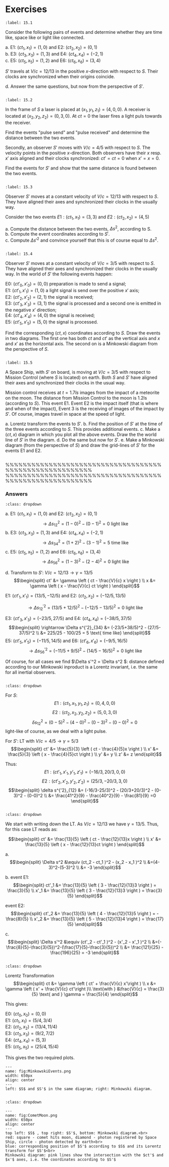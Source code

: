 # Exercises
```{exercise-start}
:label: 15.1
```
Consider the following pairs of events and determine whether they are time like, space like or light like connected.

a. E1: $(ct_1, x_1) = (1,0)$ and E2: $(ct_2, x_2) = (0,1)$<br>
b. E3: $(ct_3, x_3) = (1,3)$ and E4: $(ct_4, x_4) = (-2,1)$<br>
c. E5: $(ct_5, x_5) = (1,2)$ and E6: $(ct_6, x_6) = (3,4)$<br>

$S'$ travels at $V/c = 12/13$ in the positive $x$-direction with respect to $S$. Their clocks are synchronized when their origins coincide.

d. Answer the same questions, but now from the perspective of $S'$.

```{exercise-end}
```

```{exercise-start}
:label: 15.2
```
In the frame of $S$ a laser is placed at $(x_1,y_1,z_1) = (4,0,0)$. A receiver is located at $(x_2,y_2,z_2) = (0,3,0)$. At $ct=0$ the laser fires a light puls towards the receiver.

Find the events "pulse send" and "pulse received" and determine the distance between the two events.

Secondly, an observer $S'$ moves with $V/c = 4/5$ with respect to $S$. The velocity points in the positive $x$-direction. Both observers have their $x$ resp. $x'$ axis aligned and their clocks synchronized: $ct' = ct = 0$ when $x' = x = 0$.

Find the events for $S'$ and show that the same distance is found between the two events.
```{exercise-end}
```

```{exercise-start}
:label: 15.3
```
Observer $S'$ moves at a constant velocity of $V/c = 12/13$ with respect to $S$. They have aligned their axes and synchronized their clocks in the usually way.

Consider the two events $E1: (ct_1,x_1) = (3,3)$ and $E2: (ct_2,x_2)= (4,5)$

a.  Compute the distance between the two events, $\Delta s^2$, according to S.<br>
b.  Compute the event coordinates according to $S'$.<br>
c.  Compute $\Delta s'^2$ and convince yourself that this is of course equal to $\Delta s^2$.
```{exercise-end}
```

```{exercise-start}
:label: 15.4
```
Observer $S'$ moves at a constant velocity of $V/c = 3/5$ with respect to $S$. They have aligned their axes and synchronized their clocks in the usually way. In the world of $S'$ the following events happen:

E0: $(ct'_0, x'_0)=(0,0)$ preparation is made to send a signal;<br>
E1: $(ct'_1, x'_1)=(1,0)$ a light signal is send over the positive $x'$ axis;<br>
E2: $(ct'_2, x'_2)=(2,1)$ the signal is received;<br>
E3: $(ct'_3, x'_3)=(3,1)$ the signal is processed and a second one is emitted in the negative $x'$ direction;<br>
E4: $(ct'_4, x'_4)=(4,0)$ the signal is received;<br>
E5: $(ct'_5, x'_5)=(5,0)$ the signal is processed.

Find the corresponding $(ct,x)$ coordinates according to $S$.
Draw the events in two diagrams. The first one has both $ct$ and $ct'$ as the vertical axis and $x$ and $x'$ as the horizontal axis. The second on is a Minkowski diagram from the perspective of $S$.
```{exercise-end}
```


```{exercise-start}
:label: 15.5
```
A Space Ship, with $S'$ on board, is moving at $V/c = 3/5$ with respect to Mission Control (where $S$ is located) on earth. Both $S$ and $S'$ have aligned their axes and synchronized their clocks in the usual way. 

Mission control receives at $t=1.7 ls$ images from the impact of a meteorite on the moon. The distance from Mission Control to the moon is 1.2ls (according to $S$). This event E1. Event E2 is the impact itself (that is where and when of the impact), Event 3 is the receiving of images of the impact by $S'$. Of course, images travel in space at the speed of light.

a.  Lorentz transform the events to $S'$.
b.  Find the position of $S'$ at the time of the three events according to $S$. This provides additional events.
c.  Make a $(ct,x)$ diagram in which you plot all the above events. Draw the the world line of $S'$ in the diagram.
d.  Do the same but now for $S'$.
e.  Make a Minkowski diagram (from the perspective of $S$) and draw the grid-lines of $S'$ for the events E1 and E2.

```{exercise-end}
```

%%%%%%%%%%%%%%%%%%%%%%%%%%%%%%%%%%%%%%%%%%%%%%%%%%%%%%%%
%%%%%%%%%%%%%%%%%%%%%%%%%%%%%%%%%%%%%%%%%%%%%%%%%%%%%%%%
### Answers ###

```{solution-start} 15.1
:class: dropdown
```

a. E1: $(ct_1, x_1) = (1,0)$ and E2: $(ct_2, x_2) = (0,1)$<br>
$$\rightarrow \Delta s_{12}^2 = (1-0)^2 - (0-1)^2 = 0 \text{ light like}$$
b. E3: $(ct_3, x_3) = (1,3)$ and E4: $(ct_4, x_4) = (-2,1)$<br>
$$\rightarrow \Delta s_{34}^2 = (1+2)^2 - (3-1)^2 = 5 \text{ time like}$$
c. E5: $(ct_5, x_5) = (1,2)$ and E6: $(ct_6, x_6) = (3,4)$<br>
$$\rightarrow \Delta s_{56}^2 = (1-3)^2 - (2-4)^2 = 0 \text{ light like}$$

d. Transform to $S'$: $V/c = 12/13 \rightarrow \gamma = 13/5$
$$\begin{split}
ct' &= \gamma \left ( ct - \frac{V}{c} x \right ) \\
x &= \gamma \left ( x - \frac{V}{c} ct \right )
\end{split}$$

E1: $(ct'_1, x'_1) = (13/5,-12/5)$ and E2: $(ct_2, x_2) = (-12/5,13/5)$

$$\rightarrow \Delta s^{'2}_{12} = (13/5+12/5)^2 - (-12/5-13/5)^2 = 0 \text{ light like} $$

E3: $(ct'_3, x'_3) = (-23/5,27/5)$ and E4: $(ct_4, x_4) = (-38/5,37/5)$<br>
$$\begin{split}
\rightarrow \Delta s^{'2}_{34} &= (-23/5+38/5)^2 - (27/5-37/5)^2 \\ 
&= 225/25 - 100/25 = 5 \text{ time like}
\end{split}$$
E5: $(ct'_5, x'_5) = (-11/5,14/5)$ and E6: $(ct'_6, x'_6) = (-9/5,16/5)$<br>
$$\rightarrow \Delta s^{'2}_{56} = (-11/5+9/5)^2 - (14/5-16/5)^2 = 0 \text{ light like}$$

Of course, for all cases we find $\Delta s'^2 = \Delta s^2 $: distance defined according to our Minkowski inproduct is a Lorentz invariant, i.e. the same for all inertial observers.

```{solution-end}
```


```{solution-start} 15.2
:class: dropdown
```
For $S$:
$$ E1: (ct_1, x_1, y_1, z_1) = (0,4,0,0)$$
$$ E2: (ct_2, x_2, y_2, z_2) = (5,0,3,0)$$
$$\delta s^2_{12} = (0-5)^2 - (4-0)^2 - (0-3)^2 - (0-0)^2 = 0 $$
light-like of course, as we deal with a light pulse.

For $S'$: LT with $V/c = 4/5 \rightarrow \gamma = 5/3$
$$\begin{split}
ct' &= \frac{5}{3} \left ( ct - \frac{4}{5}x \right ) \\
x' &= \frac{5}{3} \left ( x - \frac{4}{5}ct \right ) \\
y' &= y \\
z' &= z
\end{split}$$

Thus:
$$ E1: (ct'_1, x'_1, y'_1, z'_1) = (-16/3,20/3,0,0)$$
$$ E2: (ct'_2, x'_2, y'_2, z'_2) = (25/3,-20/3,3,0)$$
$$\begin{split}
\delta s^{'2}_{12} &= (-16/3-25/3)^2 - (20/3+20/3)^2 - (0-3)^2 - (0-0)^2 \\
&= \frac{41^2}{9} - \frac{40^2}{9} - \frac{81}{9} =0 
\end{split}$$

```{solution-end}
```

```{solution-start} 15.3
:class: dropdown
```
We start with writing down the LT. As $V/c = 12/13$ we have $\gamma = 13/5$.
Thus, for this case LT reads as:

$$\begin{split}
ct' &= \frac{13}{5} \left ( ct - \frac{12}{13}x \right ) \\
x' &= \frac{13}{5} \left ( x - \frac{12}{13}ct \right )
\end{split}$$

a.  $$\begin{split} 
\Delta s^2 &\equiv (ct_2 - ct_1 )^2 - (x_2 - x_1 )^2 \\
&=(4-3)^2-(5-3)^2 \\
&= -3
\end{split}$$

b.  event E1: 
$$\begin{split}
ct'_1 &= \frac{13}{5} \left ( 3 - \frac{12}{13}3 \right ) = \frac{3}{5} \\
x'_1 &= \frac{13}{5} \left ( 3 - \frac{12}{13}3 \right ) = \frac{3}{5}
\end{split}$$

event E2:
$$\begin{split}
ct'_2 &= \frac{13}{5} \left ( 4 - \frac{12}{13}5 \right ) = -\frac{8}{5} \\
x'_2 &= \frac{13}{5} \left ( 5 - \frac{12}{13}4 \right ) = \frac{17}{5}
\end{split}$$

c.  $$\begin{split} 
\Delta s'^2 &\equiv (ct'_2 - ct'_1 )^2 - (x'_2 - x'_1 )^2 \\
&=(-\frac{8}{5}-\frac{3}{5})^2-(\frac{17}{5}-\frac{3}{5})^2 \\
&= \frac{121}{25} -\frac{196}{25} = -3
\end{split}$$
```{solution-end}
```

```{solution-start} 15.4
:class: dropdown
```
Lorentz Transformation 
$$\begin{split} ct &= \gamma \left ( ct' + \frac{V}{c} x'\right ) \\
x &= \gamma \left ( x' + \frac{V}{c} ct'\right )\\
\text{with } &\frac{V}{c} = \frac{3}{5} \text{ and } \gamma = \frac{5}{4}
\end{split}$$

This gives:

E0: $(ct_0, x_0)=(0,0)$ <br>
E1: $(ct_1, x_1)=(5/4,3/4)$ <br>
E2: $(ct_2, x_2)=(13/4,11/4)$ <br>
E3: $(ct_3, x_3)=(9/2,7/2)$ <br>
E4: $(ct_4, x_4)=(5,3)$ <br>
E5: $(ct_5, x_5)=(25/4,15/4)$

This gives the two required plots.

```{figure} images/MinkowskiEvents.png
---
name: fig:MinkowskiEvents.png
width: 650px
align: center
---
left: $S$ and $S'$ in the same diagram; right: Minkowski diagram.
``` 

```{solution-end}
```


```{solution-start} 15.5
:class: dropdown
```

```{figure} images/CometMoon.png
---
name: fig:CometMoon.png
width: 650px
align: center
---
top left: $S$ , top right: $S'$, bottom: Minkowski diagram.<br>
red: square - comet hits moon, diamond - photon registered by Space Ship, circle - photon detected by earth<br>
blue: corresponding position of $S'$ according to $S$ and its Lorentz transform for $S'$<br>
Minkowski diagram: pink lines show the intersection with the $ct'$ and $x'$ axes, i.e. the coordinates according to $S'$ 
``` 

```{solution-end}
```
